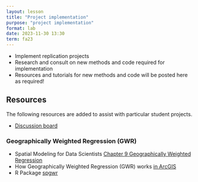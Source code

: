 ```yaml
---
layout: lesson
title: "Project implementation"
purpose: "project implementation"
format: lab
date: 2023-11-30 13:30
term: fa23
---
```


- Implement replication projects
- Research and consult on new methods and code required for implementation
- Resources and tutorials for new methods and code will be posted here as required!

## Resources 

The following resources are added to assist with particular student projects.

- [Discussion board](https://github.com/opengisci/FA23/discussions/6)

### Geographically Weighted Regression (GWR)

- Spatial Modeling for Data Scientists [Chapter 9 Geographically Weighted Regression](https://gdsl-ul.github.io/san/gwr.html)
- How Geographically Weighted Regression (GWR) works [in ArcGIS](https://pro.arcgis.com/en/pro-app/latest/tool-reference/spatial-statistics/how-geographicallyweightedregression-works.htm)
- R Package [spgwr](https://cran.r-project.org/package=spgwr)